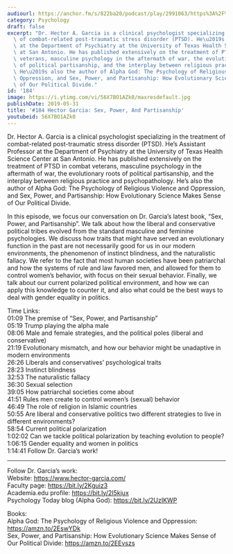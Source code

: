 ```yaml
---
audiourl: https://anchor.fm/s/822ba20/podcast/play/2991063/https%3A%2F%2Fd3ctxlq1ktw2nl.cloudfront.net%2Fproduction%2F2019-3-20%2F13202985-44100-2-78849b5eff0f2.m4a
category: Psychology
draft: false
excerpt: "Dr. Hector A. Garcia is a clinical psychologist specializing in the treatment\
  \ of combat-related post-traumatic stress disorder (PTSD). He\u2019s Assistant Professor\
  \ at the Department of Psychiatry at the University of Texas Health Science Center\
  \ at San Antonio. He has published extensively on the treatment of PTSD in combat\
  \ veterans, masculine psychology in the aftermath of war, the evolutionary roots\
  \ of political partisanship, and the interplay between religious practice and psychopathology.\
  \ He\u2019s also the author of Alpha God: The Psychology of Religious Violence and\
  \ Oppression, and Sex, Power, and Partisanship: How Evolutionary Science Makes Sense\
  \ of Our Political Divide."
id: '184'
image: https://i.ytimg.com/vi/56X7BO1AZk0/maxresdefault.jpg
publishDate: 2019-05-31
title: '#184 Hector Garcia: Sex, Power, And Partisanship'
youtubeid: 56X7BO1AZk0
---
```

<div class="timelinks">

Dr. Hector A. Garcia is a clinical psychologist specializing in the treatment of combat-related post-traumatic stress disorder (PTSD). He’s Assistant Professor at the Department of Psychiatry at the University of Texas Health Science Center at San Antonio. He has published extensively on the treatment of PTSD in combat veterans, masculine psychology in the aftermath of war, the evolutionary roots of political partisanship, and the interplay between religious practice and psychopathology. He’s also the author of Alpha God: The Psychology of Religious Violence and Oppression, and Sex, Power, and Partisanship: How Evolutionary Science Makes Sense of Our Political Divide.

In this episode, we focus our conversation on Dr. Garcia’s latest book, “Sex, Power, and Partisanship”. We talk about how the liberal and conservative political tribes evolved from the standard masculine and feminine psychologies. We discuss how traits that might have served an evolutionary function in the past are not necessarily good for us in our modern environments, the phenomenon of instinct blindness, and the naturalistic fallacy. We refer to the fact that most human societies have been patriarchal and how the systems of rule and law favored men, and allowed for them to control women’s behavior, with focus on their sexual behavior. Finally, we talk about our current polarized political environment, and how we can apply this knowledge to counter it, and also what could be the best ways to deal with gender equality in politics.

Time Links:  
<time>01:09</time> The premise of “Sex, Power, and Partisanship”  
<time>05:19</time> Trump playing the alpha male                                          
<time>08:06</time> Male and female strategies, and the political poles (liberal and conservative)                                      
<time>21:19</time> Evolutionary mismatch, and how our behavior might be unadaptive in modern environments                                             
<time>26:26</time> Liberals and conservatives’ psychological traits                                   
<time>28:23</time> Instinct blindness                             
<time>32:53</time> The naturalistic fallacy                       
<time>36:30</time> Sexual selection            
<time>39:05</time> How patriarchal societies come about     
<time>41:51</time> Rules men create to control women’s (sexual) behavior  
<time>46:49</time> The role of religion in Islamic countries  
<time>50:55</time> Are liberal and conservative politics two different strategies to live in different environments?  
<time>58:54</time> Current political polarization  
<time>1:02:02</time> Can we tackle political polarization by teaching evolution to people?  
<time>1:06:15</time> Gender equality and women in politics  
<time>1:14:41</time> Follow Dr. Garcia’s work!

---

Follow Dr. Garcia’s work:  
Website: https://www.hector-garcia.com/  
Faculty page: https://bit.ly/2Kguiz3  
Academia.edu profile: https://bit.ly/2I5kjux  
Psychology Today blog (Alpha God): https://bit.ly/2UzIKWP

Books:  
Alpha God: The Psychology of Religious Violence and Oppression: https://amzn.to/2EswYDk  
Sex, Power, and Partisanship: How Evolutionary Science Makes Sense of Our Political Divide: https://amzn.to/2EEvszs
</div>

